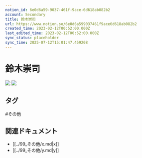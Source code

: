 ```yaml
---
notion_id: 6e0d6a59-9037-461f-9ace-6d618ab082b2
account: Secondary
title: 鈴木崇司
url: https://www.notion.so/6e0d6a599037461f9ace6d618ab082b2
created_time: 2023-02-12T00:52:00.000Z
last_edited_time: 2023-02-12T00:52:00.000Z
sync_status: placeholder
sync_time: 2025-07-12T15:01:47.459208
---
```

# 鈴木崇司

![](https://prod-files-secure.s3.us-west-2.amazonaws.com/d58fe38c-a9d4-4466-aed9-85604b7b2c6d/870dad2d-f867-49c0-9ce5-95908ec27bad/Untitled.png?X-Amz-Algorithm=AWS4-HMAC-SHA256&X-Amz-Content-Sha256=UNSIGNED-PAYLOAD&X-Amz-Credential=ASIAZI2LB466XS5LYEXX%2F20250719%2Fus-west-2%2Fs3%2Faws4_request&X-Amz-Date=20250719T070113Z&X-Amz-Expires=3600&X-Amz-Security-Token=IQoJb3JpZ2luX2VjEIX%2F%2F%2F%2F%2F%2F%2F%2F%2F%2FwEaCXVzLXdlc3QtMiJGMEQCIDOzMEoqkkXNo%2BC9pvgsV%2BGsJ74tkcCCivkMBSIPhlDuAiBvqpHI1qf9mUEX3Nf2uHJmAczEu5ZQQUObEEgSd3OnYyqIBAie%2F%2F%2F%2F%2F%2F%2F%2F%2F%2F8BEAAaDDYzNzQyMzE4MzgwNSIMqVfao%2FfJzNDCLFSCKtwDe%2FjdC60bifRPI4oRBv4azAV5cYmgaFPCazbPT6z5bklhObguK3Frr%2ByH3aXW%2FuADDI1ECJqhWO6%2FVM3EyhKb412yN10qRp%2BvQxzn56dHbDjYECWfyo5mHe%2FRTTSI2dsir8HgkPOA32jPvSIxR4yxFbWXrmst12l%2Bt0n5iwp582skRr6zLcA4c8VEOUV317D1tDOSTNizYJkXyw4FIGT19MIQ7eytLMJjwSTonT6sF7QlKfpLj5Yrvu%2FogbH%2FyBiIODwVqf9uqPmPa%2Fx0kWdvKKkWgCrF%2BRHJGjLMh%2FK5LDNWGi54bkuKd7ocgRUniUmzY9U9PMJVq0RDNZWKxjpYO9Qd%2FtDp8edywwbCFRdHiNRjR9mcOzvw9naQp0SL4EEVPDJ05jl75km1ehycjDxVaPrLzRLvDJfJ83ZGLubUMCwI1SH2gy1PvCFdLNI7Kuht%2B7vrjhxuwuIJER0y5SfLwe%2Fip%2B%2FS5gpAS3TqLB6htie%2F%2FppE1tZ3I%2FjLHADf9pyy98Fnu32cYdavu8dpGoVZGYRN0XrXzEobPagX5gEqhXC%2FyXoEI3BBXFqIjOdOMSJIlH%2B3qNuWsp1M4PnmB%2FxwE30VnI0EOL9ZX5oNJzJks%2FVZ9EyHmwRXp7YnOvgw4MXswwY6pgGWdUoqqBOFWLsqFHTYcs%2F9gv8DvvXeetZI8NZ%2BOKKizKHSNP0CDuPY8Fg9%2BZC57rz4mdIJhUFtRevA9wPmzp8Tp3YhnKgAxxD3CQpurkC0K7vciW0oNMHRG444VH7amhnwkeYDODuLjBebzebmuO1tcUQTE9GO6lOVuYnfCKpd47uW2FqkMoNgYgUOXgj3rxRXgoOBfYx60oLb8URekqulwrZMELjy&X-Amz-Signature=a3464f2b1402284793551f18a0ac72b528d02b138a7935f574acb2f0c798efff&X-Amz-SignedHeaders=host&x-amz-checksum-mode=ENABLED&x-id=GetObject)
![](https://prod-files-secure.s3.us-west-2.amazonaws.com/d58fe38c-a9d4-4466-aed9-85604b7b2c6d/d651721e-80fa-4a81-8a11-1a1e10fb1ab9/Untitled.png?X-Amz-Algorithm=AWS4-HMAC-SHA256&X-Amz-Content-Sha256=UNSIGNED-PAYLOAD&X-Amz-Credential=ASIAZI2LB466XS5LYEXX%2F20250719%2Fus-west-2%2Fs3%2Faws4_request&X-Amz-Date=20250719T070113Z&X-Amz-Expires=3600&X-Amz-Security-Token=IQoJb3JpZ2luX2VjEIX%2F%2F%2F%2F%2F%2F%2F%2F%2F%2FwEaCXVzLXdlc3QtMiJGMEQCIDOzMEoqkkXNo%2BC9pvgsV%2BGsJ74tkcCCivkMBSIPhlDuAiBvqpHI1qf9mUEX3Nf2uHJmAczEu5ZQQUObEEgSd3OnYyqIBAie%2F%2F%2F%2F%2F%2F%2F%2F%2F%2F8BEAAaDDYzNzQyMzE4MzgwNSIMqVfao%2FfJzNDCLFSCKtwDe%2FjdC60bifRPI4oRBv4azAV5cYmgaFPCazbPT6z5bklhObguK3Frr%2ByH3aXW%2FuADDI1ECJqhWO6%2FVM3EyhKb412yN10qRp%2BvQxzn56dHbDjYECWfyo5mHe%2FRTTSI2dsir8HgkPOA32jPvSIxR4yxFbWXrmst12l%2Bt0n5iwp582skRr6zLcA4c8VEOUV317D1tDOSTNizYJkXyw4FIGT19MIQ7eytLMJjwSTonT6sF7QlKfpLj5Yrvu%2FogbH%2FyBiIODwVqf9uqPmPa%2Fx0kWdvKKkWgCrF%2BRHJGjLMh%2FK5LDNWGi54bkuKd7ocgRUniUmzY9U9PMJVq0RDNZWKxjpYO9Qd%2FtDp8edywwbCFRdHiNRjR9mcOzvw9naQp0SL4EEVPDJ05jl75km1ehycjDxVaPrLzRLvDJfJ83ZGLubUMCwI1SH2gy1PvCFdLNI7Kuht%2B7vrjhxuwuIJER0y5SfLwe%2Fip%2B%2FS5gpAS3TqLB6htie%2F%2FppE1tZ3I%2FjLHADf9pyy98Fnu32cYdavu8dpGoVZGYRN0XrXzEobPagX5gEqhXC%2FyXoEI3BBXFqIjOdOMSJIlH%2B3qNuWsp1M4PnmB%2FxwE30VnI0EOL9ZX5oNJzJks%2FVZ9EyHmwRXp7YnOvgw4MXswwY6pgGWdUoqqBOFWLsqFHTYcs%2F9gv8DvvXeetZI8NZ%2BOKKizKHSNP0CDuPY8Fg9%2BZC57rz4mdIJhUFtRevA9wPmzp8Tp3YhnKgAxxD3CQpurkC0K7vciW0oNMHRG444VH7amhnwkeYDODuLjBebzebmuO1tcUQTE9GO6lOVuYnfCKpd47uW2FqkMoNgYgUOXgj3rxRXgoOBfYx60oLb8URekqulwrZMELjy&X-Amz-Signature=5b01e398c26a6e08ceeb6bd1bede63469ce199571bb90f7954f245c3ce2355d5&X-Amz-SignedHeaders=host&x-amz-checksum-mode=ENABLED&x-id=GetObject)

## タグ

#その他 

## 関連ドキュメント

- [[../99_その他/x.md|x]]
- [[../99_その他/y.md|y]]
